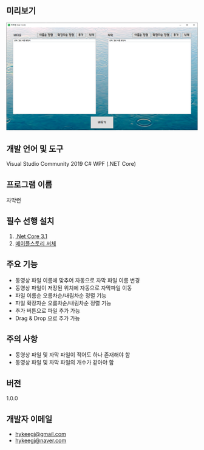 미리보기
-------
![Alt text](/ChangeFileNameTool/자막런.png)

개발 언어 및 도구
----------------
Visual Studio Community 2019 C# WPF (.NET Core)

프로그램 이름
------------
자막런

필수 선행 설치
--------
1. [.Net Core 3.1](<https://dotnet.microsoft.com/download>)
2. [메이플스토리 서체](<https://maplestory.nexon.com/Media/Font>)

주요 기능
----------
* 동영상 파일 이름에 맞추어 자동으로 자막 파일 이름 변경
* 동영상 파일이 저장된 위치에 자동으로 자막파일 이동
* 파일 이름순 오름차순/내림차순 정렬 기능
* 파일 확장자순 오름차순/내림차순 정렬 기능
* 추가 버튼으로 파일 추가 가능
* Drag & Drop 으로 추가 가능

주의 사항
----------
* 동영상 파일 및 자막 파일이 적어도 하나 존재해야 함
* 동영상 파일 및 자막 파일의 개수가 같아야 함

버전
----
1.0.0

개발자 이메일
---------------
* <hykeegj@gmail.com>
* <hykeegj@naver.com>
